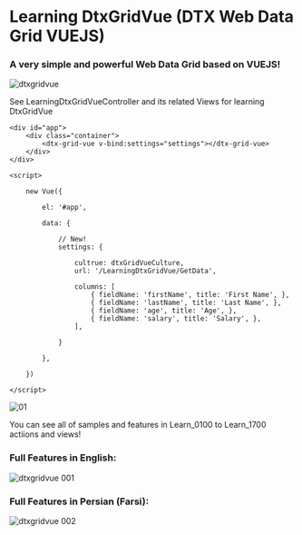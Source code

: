 # Learning DtxGridVue (DTX Web Data Grid VUEJS)

### A very simple and powerful Web Data Grid based on VUEJS!

![dtxgridvue](https://user-images.githubusercontent.com/8329347/46918358-44471a80-cfde-11e8-9ffc-3067e4e7d08f.jpg)

See LearningDtxGridVueController and its related Views for learning DtxGridVue

	<div id="app">
		<div class="container">
			<dtx-grid-vue v-bind:settings="settings"></dtx-grid-vue>
		</div>
	</div>
  
	<script>

		new Vue({

			el: '#app',

			data: {

				// New!
				settings: {

					cultrue: dtxGridVueCulture,
					url: '/LearningDtxGridVue/GetData',

					columns: [
						{ fieldName: 'firstName', title: 'First Name', },
						{ fieldName: 'lastName', title: 'Last Name', },
						{ fieldName: 'age', title: 'Age', },
						{ fieldName: 'salary', title: 'Salary', },
					],

				}

			},

		})

	</script>

![01](https://user-images.githubusercontent.com/8329347/46260289-c882a380-c4f0-11e8-86b8-4622abeaf0b5.jpg)

You can see all of samples and features in Learn_0100 to Learn_1700 actiions and views!

### Full Features in English:

![dtxgridvue 001](https://user-images.githubusercontent.com/8329347/46918428-08f91b80-cfdf-11e8-8fe0-29ae8ff19fe1.jpg)

### Full Features in Persian (Farsi):

![dtxgridvue 002](https://user-images.githubusercontent.com/8329347/46918460-64c3a480-cfdf-11e8-8cb3-4d2417915a57.jpg)
